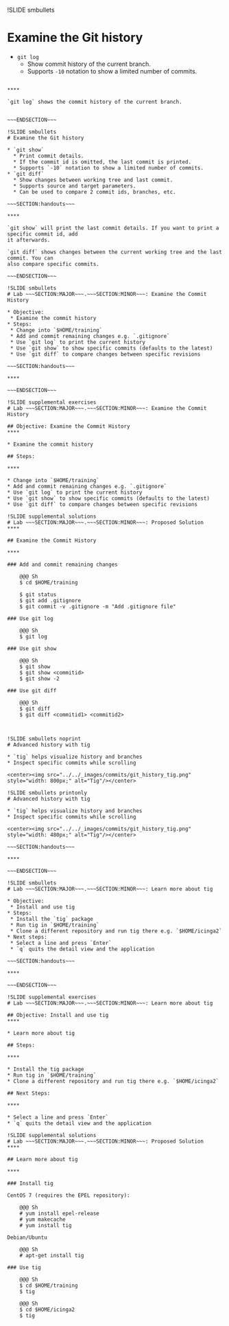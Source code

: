 !SLIDE smbullets
# Examine the Git history

* `git log`
  * Show commit history of the current branch.
  * Supports `-10` notation to show a limited number of commits.

~~~SECTION:handouts~~~

****

`git log` shows the commit history of the current branch.


~~~ENDSECTION~~~

!SLIDE smbullets
# Examine the Git history

* `git show`
  * Print commit details.
  * If the commit id is omitted, the last commit is printed.
  * Supports `-10` notation to show a limited number of commits.
* `git diff`
  * Show changes between working tree and last commit.
  * Supports source and target parameters.
  * Can be used to compare 2 commit ids, branches, etc.

~~~SECTION:handouts~~~

****

`git show` will print the last commit details. If you want to print a specific commit id, add
it afterwards.

`git diff` shows changes between the current working tree and the last commit. You can
also compare specific commits.

~~~ENDSECTION~~~

!SLIDE smbullets
# Lab ~~~SECTION:MAJOR~~~.~~~SECTION:MINOR~~~: Examine the Commit History

* Objective:
 * Examine the commit history
* Steps:
 * Change into `$HOME/training`
 * Add and commit remaining changes e.g. `.gitignore`
 * Use `git log` to print the current history
 * Use `git show` to show specific commits (defaults to the latest)
 * Use `git diff` to compare changes between specific revisions

~~~SECTION:handouts~~~

****

~~~ENDSECTION~~~

!SLIDE supplemental exercises
# Lab ~~~SECTION:MAJOR~~~.~~~SECTION:MINOR~~~: Examine the Commit History

## Objective: Examine the Commit History
****

* Examine the commit history

## Steps:

****

* Change into `$HOME/training`
* Add and commit remaining changes e.g. `.gitignore`
* Use `git log` to print the current history
* Use `git show` to show specific commits (defaults to the latest)
* Use `git diff` to compare changes between specific revisions

!SLIDE supplemental solutions
# Lab ~~~SECTION:MAJOR~~~.~~~SECTION:MINOR~~~: Proposed Solution
****

## Examine the Commit History

****

### Add and commit remaining changes

    @@@ Sh
    $ cd $HOME/training

    $ git status
    $ git add .gitignore
    $ git commit -v .gitignore -m "Add .gitignore file"

### Use git log

    @@@ Sh
    $ git log

### Use git show

    @@@ Sh
    $ git show
    $ git show <commitid>
    $ git show -2

### Use git diff

    @@@ Sh
    $ git diff
    $ git diff <commitid1> <commitid2>



!SLIDE smbullets noprint
# Advanced history with tig

* `tig` helps visualize history and branches
* Inspect specific commits while scrolling

<center><img src="../../_images/commits/git_history_tig.png"  style="width: 800px;" alt="Tig"/></center>

!SLIDE smbullets printonly
# Advanced history with tig

* `tig` helps visualize history and branches
* Inspect specific commits while scrolling

<center><img src="../../_images/commits/git_history_tig.png"  style="width: 480px;" alt="Tig"/></center>

~~~SECTION:handouts~~~

****

~~~ENDSECTION~~~

!SLIDE smbullets
# Lab ~~~SECTION:MAJOR~~~.~~~SECTION:MINOR~~~: Learn more about tig

* Objective:
 * Install and use tig
* Steps:
 * Install the `tig` package
 * Run tig in `$HOME/training`
 * Clone a different repository and run tig there e.g. `$HOME/icinga2`
* Next steps:
 * Select a line and press `Enter`
 * `q` quits the detail view and the application

~~~SECTION:handouts~~~

****

~~~ENDSECTION~~~

!SLIDE supplemental exercises
# Lab ~~~SECTION:MAJOR~~~.~~~SECTION:MINOR~~~: Learn more about tig

## Objective: Install and use tig
****

* Learn more about tig

## Steps:

****

* Install the tig package
* Run tig in `$HOME/training`
* Clone a different repository and run tig there e.g. `$HOME/icinga2`

## Next Steps:

****

* Select a line and press `Enter`
* `q` quits the detail view and the application

!SLIDE supplemental solutions
# Lab ~~~SECTION:MAJOR~~~.~~~SECTION:MINOR~~~: Proposed Solution
****

## Learn more about tig

****

### Install tig

CentOS 7 (requires the EPEL repository):

    @@@ Sh
    # yum install epel-release
    # yum makecache
    # yum install tig

Debian/Ubuntu

    @@@ Sh
    # apt-get install tig

### Use tig

    @@@ Sh
    $ cd $HOME/training
    $ tig

    @@@ Sh
    $ cd $HOME/icinga2
    $ tig
